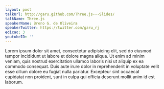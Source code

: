 ```yaml
---
layout: post
talkUrl: http://garu.github.com/Three.js---Slides/
talkName: Three.js
speakerName: Breno G. de Oliveira
speakerTwitter: https://twitter.com/garu_rj
edicao: 3
youtubeID: ''
---
```


Lorem ipsum dolor sit amet, consectetur adipisicing elit, sed do eiusmod tempor incididunt ut labore et dolore magna aliqua. Ut enim ad minim veniam, quis nostrud exercitation ullamco laboris nisi ut aliquip ex ea commodo consequat. Duis aute irure dolor in reprehenderit in voluptate velit esse cillum dolore eu fugiat nulla pariatur. Excepteur sint occaecat cupidatat non proident, sunt in culpa qui officia deserunt mollit anim id est laborum.